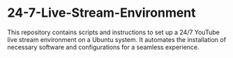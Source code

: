 # 24-7-Live-Stream-Environment
This repository contains scripts and instructions to set up a 24/7 YouTube live stream environment on a Ubuntu system. It automates the installation of necessary software and configurations for a seamless experience.
